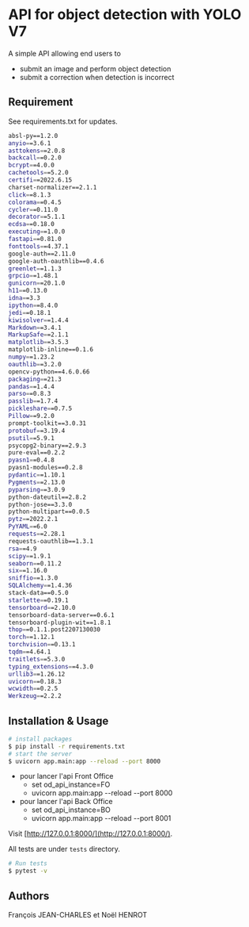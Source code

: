 # API for object detection with YOLO V7

A simple API allowing end users to 
- submit an image and perform object detection
- submit a correction when detection is incorrect

## Requirement

See requirements.txt for updates.

```sh
absl-py==1.2.0
anyio==3.6.1
asttokens==2.0.8
backcall==0.2.0
bcrypt==4.0.0
cachetools==5.2.0
certifi==2022.6.15
charset-normalizer==2.1.1
click==8.1.3
colorama==0.4.5
cycler==0.11.0
decorator==5.1.1
ecdsa==0.18.0
executing==1.0.0
fastapi==0.81.0
fonttools==4.37.1
google-auth==2.11.0
google-auth-oauthlib==0.4.6
greenlet==1.1.3
grpcio==1.48.1
gunicorn==20.1.0
h11==0.13.0
idna==3.3
ipython==8.4.0
jedi==0.18.1
kiwisolver==1.4.4
Markdown==3.4.1
MarkupSafe==2.1.1
matplotlib==3.5.3
matplotlib-inline==0.1.6
numpy==1.23.2
oauthlib==3.2.0
opencv-python==4.6.0.66
packaging==21.3
pandas==1.4.4
parso==0.8.3
passlib==1.7.4
pickleshare==0.7.5
Pillow==9.2.0
prompt-toolkit==3.0.31
protobuf==3.19.4
psutil==5.9.1
psycopg2-binary==2.9.3
pure-eval==0.2.2
pyasn1==0.4.8
pyasn1-modules==0.2.8
pydantic==1.10.1
Pygments==2.13.0
pyparsing==3.0.9
python-dateutil==2.8.2
python-jose==3.3.0
python-multipart==0.0.5
pytz==2022.2.1
PyYAML==6.0
requests==2.28.1
requests-oauthlib==1.3.1
rsa==4.9
scipy==1.9.1
seaborn==0.11.2
six==1.16.0
sniffio==1.3.0
SQLAlchemy==1.4.36
stack-data==0.5.0
starlette==0.19.1
tensorboard==2.10.0
tensorboard-data-server==0.6.1
tensorboard-plugin-wit==1.8.1
thop==0.1.1.post2207130030
torch==1.12.1
torchvision==0.13.1
tqdm==4.64.1
traitlets==5.3.0
typing_extensions==4.3.0
urllib3==1.26.12
uvicorn==0.18.3
wcwidth==0.2.5
Werkzeug==2.2.2
```

## Installation & Usage

```bash
# install packages
$ pip install -r requirements.txt
# start the server
$ uvicorn app.main:app --reload --port 8000

```
  - pour lancer l'api Front Office
    - set od_api_instance=FO
    - uvicorn app.main:app --reload --port 8000
  - pour lancer l'api Back Office
    - set od_api_instance=BO
    - uvicorn app.main:app --reload --port 8001

Visit [http://127.0.0.1:8000/](http://127.0.0.1:8000/).


All tests are under `tests` directory.

```bash
# Run tests
$ pytest -v
```

## Authors

François JEAN-CHARLES et Noël HENROT